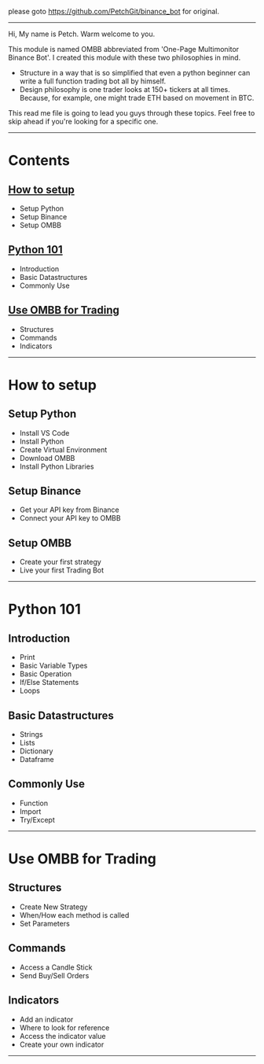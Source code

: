 please goto https://github.com/PetchGit/binance_bot for original.

---

Hi, My name is Petch. Warm welcome to you.

This module is named OMBB abbreviated from 'One-Page Multimonitor Binance Bot'. I created this module with these two philosophies in mind.

- Structure in a way that is so simplified that even a python beginner can write a full function trading bot all by himself.
- Design philosophy is one trader looks at 150+ tickers at all times. Because, for example, one might trade ETH based on movement in BTC.

This read me file is going to lead you guys through these topics. Feel free to skip ahead if you're looking for a specific one.

---

# Contents

## [How to setup](#how-to-setup)

- Setup Python
- Setup Binance
- Setup OMBB

## [Python 101](#python-101)

- Introduction
- Basic Datastructures
- Commonly Use

## [Use OMBB for Trading](#use-ombb-for-trading)

- Structures
- Commands
- Indicators

---

# How to setup

## Setup Python

- Install VS Code
- Install Python
- Create Virtual Environment
- Download OMBB
- Install Python Libraries

## Setup Binance

- Get your API key from Binance
- Connect your API key to OMBB

## Setup OMBB

- Create your first strategy
- Live your first Trading Bot

---

# Python 101

## Introduction

- Print
- Basic Variable Types
- Basic Operation
- If/Else Statements
- Loops

## Basic Datastructures

- Strings
- Lists
- Dictionary
- Dataframe

## Commonly Use

- Function
- Import
- Try/Except

---

# Use OMBB for Trading

## Structures

- Create New Strategy
- When/How each method is called
- Set Parameters

## Commands

- Access a Candle Stick
- Send Buy/Sell Orders

## Indicators

- Add an indicator
- Where to look for reference
- Access the indicator value
- Create your own indicator

---